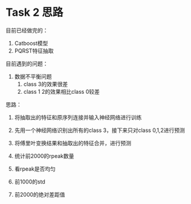 # Task 2 思路

目前已经做完的：

1. Catboost模型
2. PQRST特征抽取

目前遇到的问题：

1. 数据不平衡问题
   1. class 3的效果很差
   2. class 1 2的效果相比class 0较差

思路：

1. 将抽取出的特征和原序列连接并输入神经网络进行训练
2. 先用一个神经网络识别出所有的class 3，接下来只对class 0,1,2进行预测
3. 将傅里叶变换结果和抽取出的特征合并，进行预测



1. 统计前2000的rpeak数量
2. 看rpeak是否均匀
3. 前1000的std
4. 前2000的绝对差距值